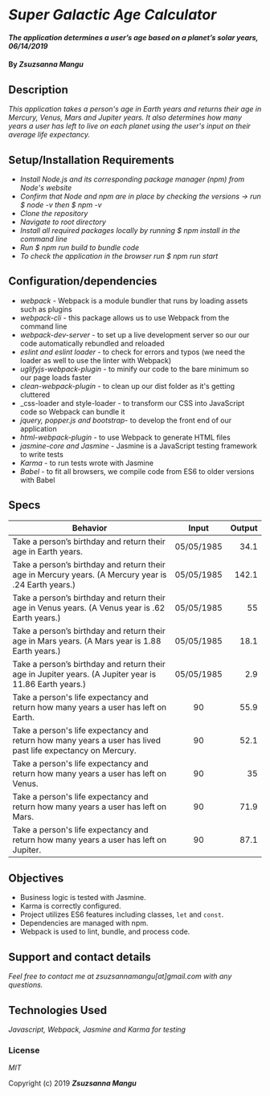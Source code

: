 # _Super Galactic Age Calculator_

#### _The application determines a user’s age based on a planet’s solar years, 06/14/2019_

#### By _**Zsuzsanna Mangu**_

## Description

_This application takes a person's age in Earth years and returns their age in Mercury, Venus, Mars and Jupiter years. It also determines how many years a user has left to live on each planet using the user's input on their average life expectancy._

## Setup/Installation Requirements

* _Install Node.js and its corresponding package manager (npm) from Node's website_
* _Confirm that Node and npm are in place by checking the versions -> run $ node -v then $ npm -v_
* _Clone the repository_
* _Navigate to root directory_
* _Install all required packages locally by running $ npm install in the command line_
* _Run $ npm run build to bundle code_
* _To check the application in the browser run $ npm run start_

## Configuration/dependencies

  * _webpack_ - Webpack is a module bundler that runs by loading assets such as plugins
  * _webpack-cli_ - this package allows us to use Webpack from the command line
  * _webpack-dev-server_ - to set up a live development server so our our code automatically rebundled and reloaded
  * _eslint and eslint loader_ - to check for errors and typos (we need the loader as well to use the linter with Webpack)
  * _uglifyjs-webpack-plugin_ - to minify our code to the bare minimum so our page loads faster
  * _clean-webpack-plugin_ - to clean up our dist folder as it's getting cluttered
  * _css-loader and style-loader - to transform our CSS into JavaScript code so Webpack can bundle it
  * _jquery, popper.js and bootstrap_- to develop the front end of our application
  * _html-webpack-plugin_ - to use Webpack to generate HTML files
  * _jasmine-core and Jasmine_ - Jasmine is a JavaScript testing framework to write tests
  * _Karma_ - to run tests wrote with Jasmine
  * _Babel_ - to fit all browsers, we compile code from ES6 to older versions with Babel

## Specs

| Behavior | Input | Output |
| ------------- |:-------------:| -----:|
| Take a person’s birthday and return their age in Earth years. | 05/05/1985 | 34.1 |
| Take a person’s birthday and return their age in Mercury years. (A Mercury year is .24 Earth years.) | 05/05/1985 | 142.1 |
| Take a person’s birthday and return their age in Venus years. (A Venus year is .62 Earth years.) | 05/05/1985 | 55 |
| Take a person’s birthday and return their age in Mars years. (A Mars year is 1.88 Earth years.) | 05/05/1985 | 18.1 |
| Take a person’s birthday and return their age in Jupiter years. (A Jupiter year is 11.86 Earth years.) | 05/05/1985 | 2.9 |
| Take a person's life expectancy and return how many years a user has left on Earth. | 90 | 55.9 |
| Take a person's life expectancy and return how many years a user has lived past life expectancy on Mercury. | 90 | 52.1 |
| Take a person's life expectancy and return how many years a user has left on Venus. | 90 | 35 |
| Take a person's life expectancy and return how many years a user has left on Mars. | 90 | 71.9 |
| Take a person's life expectancy and return how many years a user has left on Jupiter. | 90 | 87.1 |

## Objectives

* Business logic is tested with Jasmine.
* Karma is correctly configured.
* Project utilizes ES6 features including classes, `let` and `const`.
* Dependencies are managed with npm.
* Webpack is used to lint, bundle, and process code.

## Support and contact details

_Feel free to contact me at zsuzsannamangu[at]gmail.com with any questions._

## Technologies Used

_Javascript, Webpack, Jasmine and Karma for testing_

### License

*MIT*

Copyright (c) 2019 **_Zsuzsanna Mangu_**
